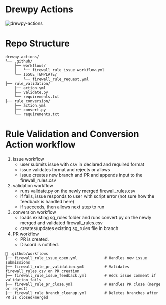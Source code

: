 # Drewpy Actions
![drewpy-actions](./img/drewpy-actions.png)

# Repo Structure
```
drewpy-actions/
└── .github/
    ├── workflows/
    │   └── firewall_rule_issue_workflow.yml
    └── ISSUE_TEMPLATE/
        └── firewall_rule_request.yml
├── rule_validation/
    ├── action.yml
    ├── validate.py
    └── requirements.txt
├── rule_conversion/
    ├── action.yml
    ├── convert.py
    └── requirements.txt
```

# Rule Validation and Conversion Action workflow
1. issue workflow
    * user submits issue with csv in declared and required format
    * issue validates format and rejects or allows 
    * issue creates new branch and PR and appends input to the firewall_rules.csv 
2. validation workflow
    * runs validate.py on the newly merged firewall_rules.csv
    * if fails, issue responds to user with script error (not sure how the feedback is handled here)
    * if succeeds, then allows next step to run
3. conversion workflow
    * loads existing sg_rules folder and runs convert.py on the newly merged and validated firewall_rules.csv 
    * creates/updates existing sg_rules file in branch
4. PR workflow
    * PR is created.
    * Discord is notified. 


```
📁 .github/workflows
├── firewall_rule_issue_open.yml            # Handles new issue submissions
├── firewall_rule_pr_validation.yml         # Validates firewall_rules.csv on PR creation
├── firewall_rule_issue_feedback.yml        # Adds issue comment if validation fails
├── firewall_rule_pr_close.yml              # Handles PR close (merge or reject)
├── firewall_rule_branch_cleanup.yml        # Deletes branches after PR is closed/merged
```